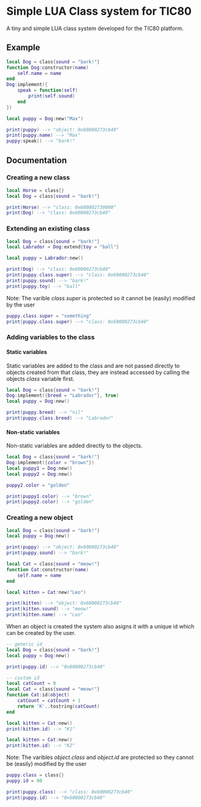 # Simple LUA Class system for TIC80
A tiny and simple LUA class system developed for the TIC80 platform.

## Example
```Lua
local Dog = class{sound = "bark!"}
function Dog:constructor(name)
	self.name = name
end
Dog:implement({
	speak = function(self)
		print(self.sound)
	end
})

local puppy = Dog:new("Max")

print(puppy) --> "object: 0x60000273cb40"
print(puppy.name) --> "Max"
puppy:speak() --> "bark!"
```

## Documentation
### Creating a new class
```Lua
local Horse = class{}
local Dog = class{sound = "bark!"}

print(Horse) --> "class: 0x600002739000"
print(Dog) --> "class: 0x60000273cb40"
```
### Extending an existing class
```Lua
local Dog = class{sound = "bark!"}
local Labrador = Dog:extend{toy = "ball"}

local puppy = Labrador:new()

print(Dog) --> "class: 0x60000273cb40"
print(puppy.class.super) --> "class: 0x60000273cb40"
print(puppy.sound) --> "bark!"
print(puppy.toy) --> "ball"
```

Note: The varible *class.super*  is protected so it cannot be (easily) modified by the user
```Lua
puppy.class.super = "something"
print(puppy.class.super) --> "class: 0x60000273cb40"
```
### Adding variables to the class
#### Static variables
Static variables are added to the class and are not passed directly to objects created from that class, they are instead accessed by calling the objects *class* variable first.
```Lua
local Dog = class{sound = "bark!"}
Dog:implement({breed = "Labrador"}, true)
local puppy = Dog:new()

print(puppy.breed) --> "nil"
print(puppy.class.breed) --> "Labrador"
```
#### Non-static variables
Non-static variables are added directly to the objects.
```Lua
local Dog = class{sound = "bark!"}
Dog:implement({color = "brown"})
local puppy1 = Dog:new()
local puppy2 = Dog:new()

puppy2.color = "golden"

print(puppy1.color) --> "brown"
print(puppy2.color) --> "golden"
```
### Creating a new object
```Lua
local Dog = class{sound = "bark!"}
local puppy = Dog:new()

print(puppy) --> "object: 0x60000273cb40"
print(puppy.sound) --> "bark!"

local Cat = class{sound = "meow!"}
function Cat:constructor(name)
	self.name = name
end

local kitten = Cat:new("Leo")

print(kitten) --> "object: 0x60000273cb40"
print(kitten.sound) --> "meow!"
print(kitten.name) --> "Leo"
```

When an object is created the system also asigns it with a unique id which can be created by the user.
```Lua
-- generic id
local Dog = class{sound = "bark!"}
local puppy = Dog:new()

print(puppy.id) --> "0x60000273cb40"

-- custom id
local catCount = 0
local Cat = class{sound = "meow!"}
function Cat:id(object)
	catCount = catCount + 1
	return 'K'..tostring(catCount)
end

local kitten = Cat:new()
print(kitten.id) --> "K1"

local kitten = Cat:new()
print(kitten.id) --> "K2"
```

Note: The varibles *object.class* and *object.id*  are protected so they cannot be (easily) modified by the user
```Lua
puppy.class = class{}
puppy.id = 90

print(puppy.class) --> "class: 0x60000273cb40"
print(puppy.id) --> "0x60000273cb40"
```
